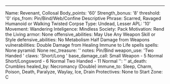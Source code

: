 ---
Name: Revenant, Collosal
Body_points: '60'
Strength_bonus: '8'
threshold: '0'
rips_from: Pin/Bind/Web/Confine
Descriptive Phrase: Scarred, Ravaged Humanoid or Walking Twisted Corpse
Type: Undead, Lesser
APL: '10'
Movement: Wandering
Inteligence: Mindless
Society: Pack
Motivation: Rend the Living
armor: None
offensive_abilities: May Use Any Weapon Skill or Style
defensive_abilities: No Metabolism Half Damage from Weapons
vulnerabilities: Double Damage from Healing Immune to Life spells
spells: None
pyramid: None
rec_treasure: ''
notes: Pin/Bind
weapon_use: 'Two Handed '
claws: 'Short/Long '
base_damage_call: Small Weapon - 5 Normal Short/Longsword - 6 Normal Two Handed -
  11 Normal
'': ''
at_death: Crumbles
healed_by: Necromancy (Double)
immune_to: Sleep, Charm, Poison, Death, Paralyze, Waylay, Ice, Drain
Protectives: None to Start
Zone: C